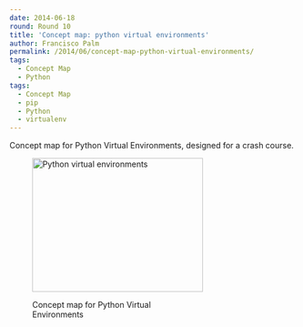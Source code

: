```yaml
---
date: 2014-06-18
round: Round 10
title: 'Concept map: python virtual environments'
author: Francisco Palm
permalink: /2014/06/concept-map-python-virtual-environments/
tags:
  - Concept Map
  - Python
tags:
  - Concept Map
  - pip
  - Python
  - virtualenv
---
```

Concept map for Python Virtual Environments, designed for a crash course.<figure id="attachment_7744" style="width: 300px;" class="wp-caption alignnone">

[<img class="size-medium wp-image-7744" alt="Python virtual environments" src="/training-course/uploads/2014/06/virtualenv_concept_map-300x235.png" width="300" height="235" />][1]<figcaption class="wp-caption-text">Concept map for Python Virtual Environments</figcaption></figure>

 [1]: /training-course/uploads/2014/06/virtualenv_concept_map.png
